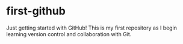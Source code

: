 # first-github
Just getting started with GitHub! This is my first repository as I begin learning version control and collaboration with Git.
